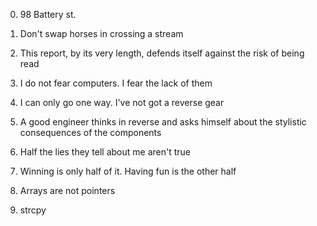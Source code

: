 0. 98 Battery st. 
1. Don't swap horses in crossing a stream 
2. This report, by its very length, defends itself against the risk of being read
3. I do not fear computers. I fear the lack of them 
4. I can only go one way. I've not got a reverse gear 

5. A good engineer thinks in reverse and asks himself about the stylistic consequences of the components 
6. Half the lies they tell about me aren't true 
7. Winning is only half of it. Having fun is the other half 
8. Arrays are not pointers 
9. strcpy 
